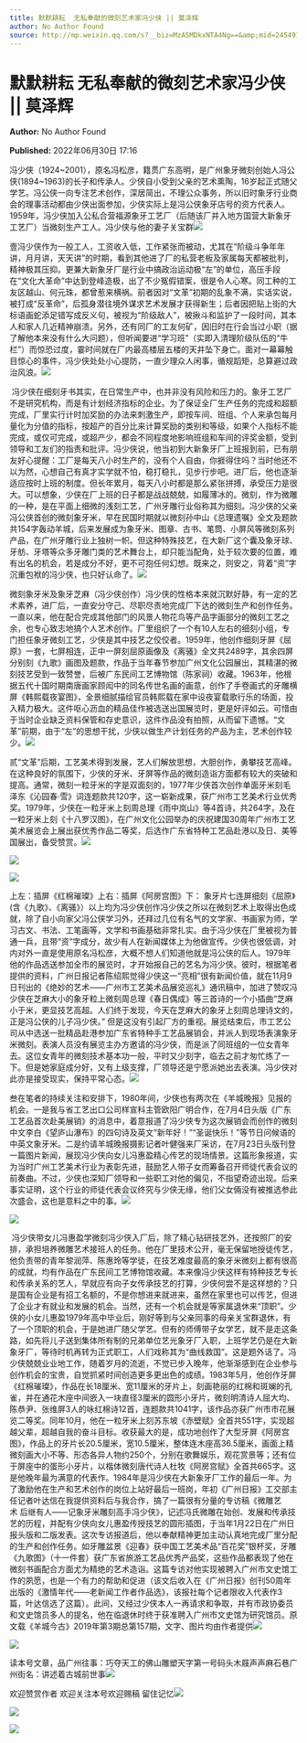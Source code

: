 ```yaml
---
title: 默默耕耘  无私奉献的微刻艺术家冯少侠 || 莫泽辉
author: No Author Found
source: http://mp.weixin.qq.com/s?__biz=MzA5MDkxNTA4Ng==&amp;mid=2454912394&amp;idx=1&amp;sn=4250f2786cf472c0494078265913d5ec&amp;chksm=87a235ebb0d5bcfd3553c84fb9f045b475709dfcce025040b34f89b129dd9bb46808d6956c96&poc_token=HJ_Do2ejHyO-wNZGG8Q1S8FdPgy1YBBEob-nUEme
---
```


# 默默耕耘  无私奉献的微刻艺术家冯少侠 || 莫泽辉

**Author:** No Author Found

**Published:** 2022年06月30日 17:16

冯少侠（1924~2001），原名冯松彦，籍贯广东高明，是广州象牙微刻创始人冯公侠(1894~1963)的长子和传承人。少侠自小受到父亲的艺术熏陶，16岁起正式随父学艺。冯公侠一向专注艺术创作，深居简出，不理公众事务，所以旧时象牙行业商会的理事活动都由少侠出面参加，少侠实际上是冯公侠象牙店号的资方代表人。1959年，冯少侠加入公私合营福源象牙工艺厂（后随该厂并入地方国营大新象牙工艺厂）当微刻生产工人。冯少侠与他的妻子关宝群![](https://mmbiz.qpic.cn/mmbiz_jpg/PJWG74pLsMayvR1AyLpp1OwsWXJhmAMu6hEnyJ4hyVxh2jeFxNGwngJfdXCj1cuXFPwvvJjPH1NhDydQF15CRA/640?wx_fmt=jpeg)

壹冯少侠作为一般工人，工资收入低，工作紧张而被动，尤其在“阶级斗争年年讲，月月讲，天天讲”的时期，看到其他进了厂的私营老板及家属每天都被批判，精神极其压抑。更兼大新象牙厂是行业中搞政治运动极“左”的单位，高压手段在“文化大革命”中达到登峰造极，出了不少冤假错案，很是令人心寒。同工种的工友区越山、何元珠，都曾惹来横祸。前者因对“文革”初期的乱象不满，实话实说，被打成“反革命”，后孤身潜往境外谋求艺术发展才获得新生；后者因把贴上街的大标语画蛇添足错写成反义句，被视为“阶级敌人”，被揪斗和监护了一段时间，其本人和家人几近精神崩溃。另外，还有同厂的工友何矿，因旧时在行会当过小职（据了解他本来没有什么大问题），但听闻要进“学习班”（实即入清理阶级队伍的“牛栏”）而惊恐过度，霎时间就在厂内最高楼层五楼的天井坠下身亡。面对一幕幕触目惊心的事件，冯少侠处处小心提防，一直少理众人闲事，循规蹈矩，总算避过政治风浪。![](https://mmbiz.qpic.cn/mmbiz_jpg/PJWG74pLsMbKAbgibEWWqePgYus6P5xaTy2uqicGTicQuHT51tEzGDXk1REsCITP1biaAFbLRU6I1EzwLVGF6svPBg/640?wx_fmt=jpeg)

 冯少侠在细刻牙书其实，在日常生产中，也并非没有风险和压力的。象牙工艺厂不是研究机构，而是有计划经济指标的企业。为了保证全厂生产任务的完成和超额完成，厂里实行计时加奖励的办法来刺激生产，即按车间、班组、个人来承包每月量化为分值的指标，按超产的百分比来计算奖励的类别和等级，如果个人指标不能完成，或仅可完成，或超产少，都会不同程度地影响班组和车间的评奖金额，受到领导和工友们的指责和批评。冯少侠说，他当初到大新象牙厂上班报到前，已有朋友好心提醒：工厂是每天八小时生产的，没有个人自由，你捱得住吗？当时他还不以为然，心想自己有真才实学就不怕，稳打稳扎，见步行步吧。进厂后，他也逐渐适应按时上班的制度。但长年累月，每天八小时都是那么紧张拼搏，承受压力是很大。可以想象，少侠在厂上班的日子都是战战兢兢，如履薄冰的。微刻，作为微雕的一种，是在平面上细微的浅刻工艺，广州牙雕行业俗称其为细刻。冯少侠的父亲冯公侠首创的微刻象牙米，早在民国时期就以微刻孙中山《总理遗嘱》全文及题款共154字轰动羊城，后来发展成为象牙米、图章、古书、笔筒、小屏风等微刻系列产品，在广州牙雕行业上独树一帜。但这种特殊技艺，在大新厂这个囊及象牙球、牙舫、牙塔等众多牙雕门类的艺术舞台上，却只能当配角，处于较次要的位置，难有出名的机会，若是成分不好，更不可抱任何幻想。既来之，则安之，背着“资”字沉重包袱的冯少侠，也只好认命了。![](https://mmbiz.qpic.cn/mmbiz_png/Ljib4So7yuWjc0GibibKkeeNiaNNGib6TU0HW8BM9xbgUXuqLMLEp3kUBhsBFHf4x8icuOBMUEyLHAEjd946PEuSXGFg/640?wx_fmt=png)

微刻象牙米及象牙芝麻（冯少侠创作）冯少侠的性格本来就沉默好静，有一定的艺术素养，进厂后，一直安分守己、尽职尽责地完成厂下达的微刻生产和创作任务。一直以来，他在配合完成其他部门的风景人物花鸟等产品字画部分的微刻工艺之余，也专心致志地搞个人艺术创作。厂里组织了一个有10人左右的细刻小组，专门担任象牙微刻工艺，少侠是其中技艺之佼佼者。1959年，他创作细刻牙屏《屈原》一套，七屏相连，正中一屏刻屈原画像及《离骚》全文共2489字，其余四屏分别刻《九歌》画图及题款，作品于当年春节参加广州文化公园展出，其精湛的微刻技艺受到一致赞誉，后被广东民间工艺博物馆（陈家祠）收藏。1963年，他根据五代十国时期南唐画家顾闳中的同名传世名画的画意，创作了手卷画式的牙雕横屏《韩熙载夜宴图》，全景细腻描绘官员韩熙载在家中设夜宴载歌行乐的场面，投入精力极大。这件呕心沥血的精品佳作被选送出国展览时，更是好评如云。可惜由于当时企业缺乏资料保管和存史意识，这件作品没有拍照，从而留下遗憾。“文革”前期，由于“左”的思想干扰，少侠以做生产计划任务的产品为主，艺术创作较少。![](https://mmbiz.qpic.cn/mmbiz_jpg/PJWG74pLsMbKAbgibEWWqePgYus6P5xaTd7mUPcAGYHP1BVmicRdD1AVWB57SFELYgA2qeCibMk4OBm48wI4wY8KA/640)

贰“文革”后期，工艺美术得到发展，艺人们解放思想，大胆创作，勇攀技艺高峰。在这种良好的氛围下，少侠的牙米、牙屏等作品的微刻造诣方面都有较大的突破和提高。通常，微刻一粒牙米的字是双面刻的，1977年少侠首次创作单面牙米刻毛泽东《沁园春·雪》词连题款共120字，这一崭新成果，获广州市工艺美术行业优秀奖。1979年，少侠在一粒牙米上刻周总理《雨中岚山》等4首诗，共264字，及在一粒牙米上刻《十八罗汉图》，在广州文化公园举办的庆祝建国30周年广州市工艺美术展览会上展出获优秀作品二等奖，后选作广东省特种工艺品赴港以及日、美等国展出，备受赞赏。![](https://mmbiz.qpic.cn/mmbiz_jpg/PJWG74pLsMbKAbgibEWWqePgYus6P5xaTcMgpHlZHXSPTjI5H0pMFNRNdtjrJ49Cib3MMIGhibWTiaGcHnO1hL3V8A/640)

![](https://mmbiz.qpic.cn/mmbiz_png/Ljib4So7yuWjc0GibibKkeeNiaNNGib6TU0HW8BM9xbgUXuqLMLEp3kUBhsBFHf4x8icuOBMUEyLHAEjd946PEuSXGFg/640?wx_fmt=png)

![](https://mmbiz.qpic.cn/mmbiz_jpg/PJWG74pLsMbKAbgibEWWqePgYus6P5xaTfYDKSTGkN1IAZBWMoNROLSSaB1VQkp4k0fNrcoB4ibp1tZ5lPslj1hA/640)

上左：插屏《红棉璀璨》上右：插屏《阿房宫图》下： 象牙片七连屏细刻《屈原》(含《九歌》、《离骚》）以上均为冯少侠创作冯少侠之所以在微刻艺术上取得出色成就，除了自小向家父冯公侠学习外，还拜过几位有名气的文学家、书画家为师，学习古文、书法、工笔画等，文学和书画基础非常扎实。由于冯少侠在厂里被视为普通一兵，且带“资”字成分，故少有人在新闻媒体上为他做宣传。少侠也很低调，对内对外一直是使用原名冯松彦，大概不想人们知道他就是冯公侠的后人。1979年他的作品选送参加全市的展览时，才开始报自己的艺名为冯少侠。彼时，根据笔者提供的资料，广州日报记者陈绍熙觉得少侠这一“亮相”很有新闻价值，就在11月9日刊出的《绝妙的艺术——广州市工艺美术品展览巡礼》通讯稿中，加进了赞叹冯少侠在芝麻大小的象牙粒上微刻周总理《春日偶成》等三首诗的一个小插曲“芝麻小于米，更显技艺高超。人们终于发现，今天在芝麻大的象牙上刻周总理诗文的，正是冯公侠的儿子冯少侠。” 但是这没有引起厂方的重视。展览结束后，市工艺公司从中选送一批精品赴港参加广东省特种手工艺品展销会，并派人到现场表演象牙米微刻。表演人员没有展览主办方邀请的冯少侠，而是派了同班组的一位女青年去。这位女青年的微刻技术基本功一般，平时又少刻字，临去之前才匆忙练了一下。但是她家庭成分好，又有上级支撑，厂领导还是宁愿派她出去表演。冯少侠对此亦是接受现实，保持平常心态。![](https://mmbiz.qpic.cn/mmbiz_jpg/PJWG74pLsMbKAbgibEWWqePgYus6P5xaTNNbLfkMcBF8oCbExtrHdPqoNZOlpiaNGvjngKBicvxeCSTY8yH5OeLVw/640)

叁在笔者的持续关注和安排下，1980年间，少侠也有两次在《羊城晚报》见报的机会。一是我与省工艺出口公司样宣科主管欧阳广明合作，在7月4日头版《广东工艺品首次赴美展销》的消息中，着意报道了冯少侠专为这次展销会而创作的微刻中文李白《望庐山瀑布》的四句诗及英文“新年好！”“圣诞快乐！”等节日问候语的中英文象牙米。二是约请羊城晚报摄影记者叶健强来厂采访，在7月23日头版刊登一篇图片新闻，展现冯少侠向女儿冯惠盈精心传艺的现场情景。这篇形象报道，实为当时广州工艺美术行业为表彰先进，鼓励艺人带子女而筹备召开师徒代表会议的前奏曲。不过，少侠也深知厂领导和一些职工对他的偏见，不指望奇迹出现。后来事实证明，这个行业的师徒代表会议终究与少侠无缘，他们父女倆没有被推选参此次盛会，这也是意料之中的事。![](https://mmbiz.qpic.cn/mmbiz_jpg/PJWG74pLsMbKAbgibEWWqePgYus6P5xaT9111aqFYPrOQibgxXUIEes3zNIVjgayeEIlruoXYYGlOfs4ibhLJTnBw/640)

![](https://mmbiz.qpic.cn/mmbiz_png/Ljib4So7yuWjc0GibibKkeeNiaNNGib6TU0HW8BM9xbgUXuqLMLEp3kUBhsBFHf4x8icuOBMUEyLHAEjd946PEuSXGFg/640?wx_fmt=png)

 冯少侠带女儿冯惠盈学微刻冯少侠入厂后，除了精心钻研技艺外，还按照厂的安排，承担培养微雕艺术接班人的任务。他在厂里技术公开，毫无保留地授徒传艺，他负责带的青年黎润萍、陈惠玲等学徒，在技艺难度最高的象牙米微刻上都有很高的成就，均有作品在广东民间工艺博物馆收藏。本来像冯少侠这样有特种技艺专长和传承关系的艺人，早就应有向子女传承技艺的打算，少侠何尝不是这样想的？只是国有企业是有招工名额的，不是你想进来就进来，虽然在家里也可以传艺，但进了企业才有就业和发展的机会。当然，还有一个机会就是等家属退休来“顶职”。少侠的小女儿惠盈1979年高中毕业后，刚好等到与父亲同事的母亲关宝群退休，有了一个顶职的机会，于是她进厂随父学艺。但有的师傅带子女学艺，就不是走这条路，如先将儿子送到集体所有制的兄弟单位艺光象牙厂入职，上班学艺仍是在大新象牙厂，等待时机再转为正式职工，人们戏称其为“曲线救国”。这是题外话了。冯少侠兢兢业业地工作，随着岁月的流逝，不觉已步入晚年，他渐渐感到在企业参与创作机会的宝贵，自觉抓紧时间创造更多更出色的成绩。1983年5月，他创作牙屏《红棉璀璨》，作品在长18厘米、宽11厘米的牙片上，刻画艳丽的红棉和斑斓的孔雀，并在通花木座中间嵌入一块直径3厘米的圆形小牙片，微刻明清诗人屈大均、陈恭尹、张维屏3人的咏红棉诗12首，连题款共1041字，该作品亦获广州市市花展览二等奖。同年10月，他在一粒牙米上刻苏东坡《赤壁赋》全首共551字，实现超越父辈，超越自我的奋斗目标。收获最大的是，成功地创作了大型牙屏《阿房宫图》，作品上的牙片长20.5厘米，宽10.5厘米，整体连木座高36.5厘米，画面上精微刻画大小不等、形态各异人物约250个，分别在歌舞娱乐，观花赏景等；还有位于屏座中的蛋形小牙片，以楷体微刻唐代诗人杜牧《阿房宫赋》全首共665字。这是他晚年最为满意的代表作。1984年是冯少侠在大新象牙厂工作的最后一年。为了激励他在生产和艺术创作的岗位上站好最后一班岗，年初《广州日报》工交部主任记者叶达信在我提供资料后与我合作，搞了一篇很有分量的专访稿《微雕艺术 后继有人——记象牙米雕刻高手冯少侠》，记述冯氏微雕在始创、发展和传承技艺的历程，并配有少侠向女儿惠盈传授技艺的圆形插图，于当年1月22日在广州日报头版和二版发表。这次专访报道后，他以奉献精神更加主动认真地完成厂里分配的生产和创作任务。如牙雕盆景《迎春》获中国工艺美术品“百花奖”银杯奖，牙雕《九歌图》（十一件套）获广东省旅游工艺品优秀产品奖，这些作品都表现了他在微刻书画配合方面尤为精绝的艺术造诣。这篇专访对他实现被聘入广州市文史馆工作的夙愿，也是一个有力的帮助和促进（该文后收入在《广州日报》创刊50周年出版的《激情年代——老新闻工作者作品选》，该报社每个记者限收入代表作3篇，叶达信选了这篇）。此间，又经过少侠本人一再请求和争取，并有市政协委员和文史馆员多人的提名，他在临退休时终于获准聘入广州市文史馆为研究馆员。原文载《羊城今古》2019年第3期总第157期，文字、图片均由作者提供![](https://mmbiz.qpic.cn/mmbiz_jpg/PJWG74pLsMbKAbgibEWWqePgYus6P5xaTufXaCef6yia2IHztTicmQ9tv4ciaG5eGibpE43pSRYBt9hlibmFkFBibshJA/640)

![](https://mmbiz.qpic.cn/mmbiz_png/Ljib4So7yuWgicN481ZkibbZd2QwWUmFfjkdYUfyR1ksOWTE9QzHX61FvYicWakTIkDVhJZpVQnTzond0yBKyMDeIw/640?wx_fmt=png)



读本号文章，品广州往事：巧夺天工的佛山雕塑天字第一号码头木屐声声麻石巷广州街名：讲述着古城前世事![](https://mmbiz.qpic.cn/mmbiz_gif/PJWG74pLsMayvR1AyLpp1OwsWXJhmAMusfs1pQabdPdhBk4997RJ6orCd8NJIkE6QtgAQLO9aEydzZrVqqk7ew/640?wx_fmt=gif)



欢迎赞赏作者 欢迎关注本号欢迎赐稿 留住记忆![](https://mmbiz.qpic.cn/mmbiz_gif/PJWG74pLsMY4kze1RswORlwIruFfBicEYeomLV8Tjs3AO8zO5OIk2usXQ2wZOicfrAxou4MXF2OLDPUcfQiafn3SA/640?wx_fmt=gif)

![](https://mmbiz.qpic.cn/mmbiz_jpg/PJWG74pLsMYIJJUQccw79WSaTznfDVpx8TiaUKE5Pdh2uRECU6j0SImPz5cJeAxia28Jib9TTZg0pYRXTzPckWBxg/640?wx_fmt=jpeg)

![](https://mmbiz.qpic.cn/mmbiz_png/PJWG74pLsMbxzxSWsbSxWa401icEeDUWiawxAxbdgTq3LmtribGicfmgEgabFONInhdrQRwY9Y4pmxRGlAoaQAaMDA/640?wx_fmt=png)



